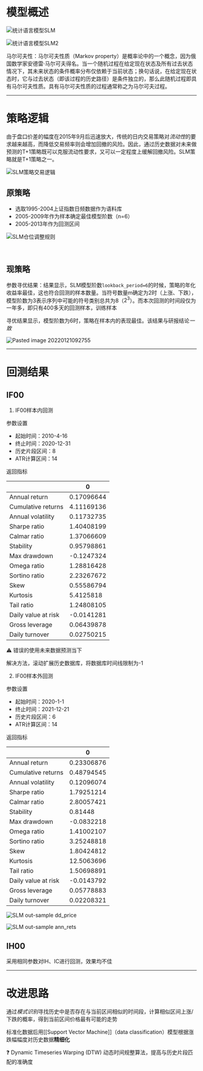 # 模型概述

![统计语言模型SLM](https://user-images.githubusercontent.com/68272577/153758202-b27c73d3-8159-4d99-97f4-bb1eccef5c97.png)

![统计语言模型SLM2](https://user-images.githubusercontent.com/68272577/153758263-a4e03b5b-3a8e-49be-88a6-bcc4f7a92ae8.png)


马尔可夫性：马尔可夫性质（Markov property）是概率论中的一个概念，因为俄国数学家安德雷·马尔可夫得名。当一个随机过程在给定现在状态及所有过去状态情况下，其未来状态的条件概率分布仅依赖于当前状态；换句话说，在给定现在状态时，它与过去状态（即该过程的历史路径）是条件独立的，那么此随机过程即具有马尔可夫性质。具有马尔可夫性质的过程通常称之为马尔可夫过程。

---
# 策略逻辑

由于盘口价差的幅度在2015年9月后迅速放大，传统的日内交易策略对*流动性*的要求越来越高，而降低交易频率则会增加回撤的风险。因此，通过历史数据对未来做预测的T+1策略既可以克服流动性要求，又可以一定程度上缓解回撤风险。SLM策略就是T+1策略之一。

![SLM策略交易逻辑](https://user-images.githubusercontent.com/68272577/153758278-a4e4c422-16be-4f8f-8137-ac08002d900f.png)


## 原策略
- 选取1995-2004上证指数日频数据作为语料库
- 2005-2009年作为样本确定最佳模型阶数（n=6）
- 2005-2013年作为回测区间

![SLM仓位调整规则](https://user-images.githubusercontent.com/68272577/153758288-fb7b014a-d63a-4263-9806-ba73b738b4e4.png)

<br/>

## 现策略

参数寻优结果：结果显示，SLM模型阶数`lookback_period=6`的时候，策略的年化收益率最佳，这也符合回测的样本数量。当符号数量m确定为2时（上涨、下跌），模型阶数为3表示序列中可能的符号类别总共为8（$2^3$）。而本次回测的时间段仅为一年多，即只有400多天的回测样本，训练样本

寻优结果显示，模型阶数为6时，策略在样本内的表现最佳。该结果与研报结论*一致*

![Pasted image 20220121092755](https://user-images.githubusercontent.com/68272577/153758303-c05a4eb6-942d-41bf-bd7b-26ad19dc7093.png)

---
# 回测结果

## IF00

1. IF00样本内回测

参数设置
- 起始时间：2010-4-16
- 终止时间：2020-12-31
- 历史片段区间：8
- ATR计算区间：14

返回指标

|                     | 0           |
| ------------------- | ----------- |
| Annual return       | 0.17096644  |
| Cumulative returns  | 4.11169136  |
| Annual volatility   | 0.11732735  |
| Sharpe ratio        | 1.40408199  |
| Calmar ratio        | 1.37066609  |
| Stability           | 0.95798861  |
| Max drawdown        | \-0.1247324 |
| Omega ratio         | 1.28816428  |
| Sortino ratio       | 2.23267672  |
| Skew                | 0.55586794  |
| Kurtosis            | 5.4125818   |
| Tail ratio          | 1.24808105  |
| Daily value at risk | \-0.0141281 |
| Gross leverage      | 0.06439878  |
| Daily turnover      | 0.02750215  |

⚠️ 错误的使用未来数据预测当下

解决方法，滚动扩展历史数据库，将数据库时间线限制为-1

2. IF00样本外回测

参数设置
- 起始时间：2020-1-1
- 终止时间：2021-12-21
- 历史片段区间：6
- ATR计算区间：14

返回指标

|                     | 0           |
| ------------------- | ----------- |
| Annual return       | 0.23306876  |
| Cumulative returns  | 0.48794545  |
| Annual volatility   | 0.12096074  |
| Sharpe ratio        | 1.79251214  |
| Calmar ratio        | 2.80057421  |
| Stability           | 0.81448     |
| Max drawdown        | \-0.0832218 |
| Omega ratio         | 1.41002107  |
| Sortino ratio       | 3.25248818  |
| Skew                | 1.80424812  |
| Kurtosis            | 12.5063696  |
| Tail ratio          | 1.50698891  |
| Daily value at risk | \-0.0143792 |
| Gross leverage      | 0.05778883  |
| Daily turnover      | 0.02208321  |

![SLM out-sample dd_price](https://user-images.githubusercontent.com/68272577/153758331-6aed4b91-144e-4c28-80ed-7e62712958d2.png)

![SLM out-sample ann_rets](https://user-images.githubusercontent.com/68272577/153758340-f15a0573-77d4-4165-996a-4516cf3f244d.png)

## IH00

采用相同参数对IH、IC进行回测，效果均不佳

---
# 改进思路

通过*模式识别*寻找历史中是否存在与当前区间相似的时间段，计算相似区间上涨/下跌的概率，得到当前区间价格最有可能的走势

标准化数据后用[[Support Vector Machine]]（data classification）模型根据涨跌幅幅度对历史数据**精细化**

❓ Dynamic Timeseries Warping (DTW) 动态时间规整算法，提高与历史片段匹配的准确度
